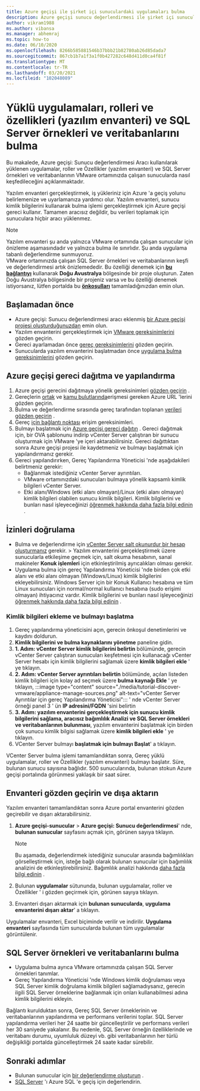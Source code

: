 ```yaml
---
title: Azure geçişi ile şirket içi sunuculardaki uygulamaları bulma
description: Azure geçişi sunucu değerlendirmesi ile şirket içi sunuculardaki uygulamaları, rolleri ve özellikleri bulmayı öğrenin.
author: vikram1988
ms.author: vibansa
ms.manager: abhemraj
ms.topic: how-to
ms.date: 06/10/2020
ms.openlocfilehash: 8266b585881546b37bbb21b82780ab26d85dada7
ms.sourcegitcommit: 867cb1b7a1f3a1f0b427282c648d411d0ca4f81f
ms.translationtype: MT
ms.contentlocale: tr-TR
ms.lasthandoff: 03/20/2021
ms.locfileid: "102048089"
---
```

# <a name="discover-installed-applications-roles-and-features-software-inventory-and-sql-server-instances-and-databases"></a>Yüklü uygulamaları, rolleri ve özellikleri (yazılım envanteri) ve SQL Server örnekleri ve veritabanlarını bulma

Bu makalede, Azure geçişi: Sunucu değerlendirmesi Aracı kullanılarak yüklenen uygulamalar, roller ve Özellikler (yazılım envanteri) ve SQL Server örnekleri ve veritabanlarının VMware ortamınızda çalışan sunucularda nasıl keşfedileceğini açıklanmaktadır.

Yazılım envanteri gerçekleştirmek, iş yükleriniz için Azure 'a geçiş yolunu belirlemenize ve uyarlamanıza yardımcı olur. Yazılım envanteri, sunucu kimlik bilgilerini kullanarak bulma işlemi gerçekleştirmek için Azure geçişi gereci kullanır. Tamamen aracısız değildir, bu verileri toplamak için sunuculara hiçbir aracı yüklenmez.

> [!NOTE]
> Yazılım envanteri şu anda yalnızca VMware ortamında çalışan sunucular için önizleme aşamasındadır ve yalnızca bulma ile sınırlıdır. Şu anda uygulama tabanlı değerlendirme sunmuyoruz.<br/> VMware ortamınızda çalışan SQL Server örnekleri ve veritabanlarının keşfi ve değerlendirmesi artık önizlemededir. Bu özelliği denemek için [**bu bağlantıyı**](https://aka.ms/AzureMigrate/SQL) kullanarak **Doğu Avustralya** bölgesinde bir proje oluşturun. Zaten Doğu Avustralya bölgesinde bir projeniz varsa ve bu özelliği denemek istiyorsanız, lütfen portalda bu [**önkoşulları**](how-to-discover-sql-existing-project.md) tamamladığınızdan emin olun.

## <a name="before-you-start"></a>Başlamadan önce

- Azure geçişi: Sunucu değerlendirmesi aracı eklenmiş [bir Azure geçişi projesi oluşturduğunuzdan](./create-manage-projects.md) emin olun.
- Yazılım envanterini gerçekleştirmek için [VMware gereksinimlerini](migrate-support-matrix-vmware.md#vmware-requirements) gözden geçirin.
- Gereci ayarlamadan önce [gereç gereksinimlerini](migrate-support-matrix-vmware.md#azure-migrate-appliance-requirements) gözden geçirin.
- Sunucularda yazılım envanterini başlatmadan önce [uygulama bulma gereksinimlerini](migrate-support-matrix-vmware.md#application-discovery-requirements) gözden geçirin.

## <a name="deploy-and-configure-the-azure-migrate-appliance"></a>Azure geçişi gereci dağıtma ve yapılandırma

1. Azure geçişi gerecini dağıtmaya yönelik gereksinimleri [gözden geçirin](migrate-appliance.md#appliance---vmware) .
2. Gereçlerin [ortak](migrate-appliance.md#public-cloud-urls) ve [kamu bulutlarında](migrate-appliance.md#government-cloud-urls)erişmesi gereken Azure URL 'lerini gözden geçirin.
3. Bulma ve değerlendirme sırasında gereç tarafından toplanan [verileri gözden geçirin](migrate-appliance.md#collected-data---vmware) .
4. Gereç [için bağlantı noktası](migrate-support-matrix-vmware.md#port-access-requirements) erişim gereksinimleri.
5. Bulmayı başlatmak için [Azure geçişi gereci dağıtın](how-to-set-up-appliance-vmware.md) . Gereci dağıtmak için, bir OVA şablonunu indirip vCenter Server çalıştıran bir sunucu oluşturmak için VMware 'ye içeri aktarabilirsiniz. Gereci dağıttıktan sonra Azure geçişi projesi ile kaydetmeniz ve bulmayı başlatmak için yapılandırmanız gerekir.
6. Gereci yapılandırırken, Gereç Yapılandırma Yöneticisi 'nde aşağıdakileri belirtmeniz gerekir:
    - Bağlanmak istediğiniz vCenter Server ayrıntıları.
    - VMware ortamınızdaki sunucuları bulmaya yönelik kapsamlı kimlik bilgileri vCenter Server.
    - Etki alanı/Windows (etki alanı olmayan)/Linux (etki alanı olmayan) kimlik bilgileri olabilen sunucu kimlik bilgileri. Kimlik bilgilerini ve bunları nasıl işleyeceğinizi [öğrenmek hakkında daha fazla bilgi edinin](add-server-credentials.md) .

## <a name="verify-permissions"></a>İzinleri doğrulama

- Bulma ve değerlendirme için [vCenter Server salt okunurdur bir hesap oluşturmanız](./tutorial-discover-vmware.md#prepare-vmware) gerekir.   >  Yazılım envanterini gerçekleştirmek üzere sunucularla etkileşime geçmek için, salt okuma hesabının, sanal makineler **Konuk işlemleri** için etkinleştirilmiş ayrıcalıkları olması gerekir.
- Uygulama bulma için gereç Yapılandırma Yöneticisi 'nde birden çok etki alanı ve etki alanı olmayan (Windows/Linux) kimlik bilgilerini ekleyebilirsiniz. Windows Server için bir Konuk Kullanıcı hesabına ve tüm Linux sunucuları için normal/normal kullanıcı hesabına (sudo erişimi olmayan) ihtiyacınız vardır. Kimlik bilgilerini ve bunları nasıl işleyeceğinizi [öğrenmek hakkında daha fazla bilgi edinin](add-server-credentials.md) .

### <a name="add-credentials-and-initiate-discovery"></a>Kimlik bilgileri ekleme ve bulmayı başlatma

1. Gereç yapılandırma yöneticisini açın, gerecin önkoşul denetimlerini ve kaydını doldurun.
2. **Kimlik bilgilerini ve bulma kaynaklarını yönetme** paneline gidin.
1.  **1. Adım: vCenter Server kimlik bilgilerini belirtin** bölümünde, gerecin vCenter Server çalıştıran sunucuları keşfetmesi için kullanacağı vCenter Server hesabı için kimlik bilgilerini sağlamak üzere **kimlik bilgileri ekle** ' ye tıklayın.
1. **2. Adım: vCenter Server ayrıntıları belirtin** bölümünde, açılan listeden kimlik bilgileri için kolay ad seçmek üzere **bulma kaynağı Ekle** ' ye tıklayın, :::image type="content" source="./media/tutorial-discover-vmware/appliance-manage-sources.png" alt-text="vCenter Server Ayrıntılar için gereç Yapılandırma Yöneticisi"::: ' nde vCenter Server örneği panel 3 ' ün **IP adresini/FQDN** 'sini belirtin
1. **3. Adım: yazılım envanterini gerçekleştirmek için sunucu kimlik bilgilerini sağlama, aracısız bağımlılık Analizi ve SQL Server örnekleri ve veritabanlarının bulunması**, yazılım envanterini başlatmak için birden çok sunucu kimlik bilgisi sağlamak üzere **kimlik bilgileri ekle** ' ye tıklayın.
1. VCenter Server bulmayı **başlatmak için bulmayı Başlat**' a tıklayın.

 VCenter Server bulma işlemi tamamlandıktan sonra, Gereç yüklü uygulamalar, roller ve Özellikler (yazılım envanteri) bulmayı başlatır. Süre, bulunan sunucu sayısına bağlıdır. 500 sunucularında, bulunan stokun Azure geçişi portalında görünmesi yaklaşık bir saat sürer.

## <a name="review-and-export-the-inventory"></a>Envanteri gözden geçirin ve dışa aktarın

Yazılım envanteri tamamlandıktan sonra Azure portal envanterini gözden geçirebilir ve dışarı aktarabilirsiniz.

1. **Azure geçişi-sunucular**  >  **Azure geçişi: Sunucu değerlendirmesi**' nde, **bulunan sunucular** sayfasını açmak için, görünen sayıya tıklayın.

    > [!NOTE]
    > Bu aşamada, değerlendirmek istediğiniz sunucular arasında bağımlılıkları görselleştirmek için, isteğe bağlı olarak bulunan sunucular için bağımlılık analizini de etkinleştirebilirsiniz. Bağımlılık analizi hakkında [daha fazla bilgi edinin](concepts-dependency-visualization.md) .

2. Bulunan **uygulamalar** sütununda, bulunan uygulamalar, roller ve Özellikler ' i gözden geçirmek için, görünen sayıya tıklayın.
4. Envanteri dışarı aktarmak için **bulunan sunucularda**, **uygulama envanterini dışarı aktar**' a tıklayın.

Uygulamalar envanteri, Excel biçiminde verilir ve indirilir. **Uygulama envanteri** sayfasında tüm sunucularda bulunan tüm uygulamalar görüntülenir.

## <a name="discover-sql-server-instances-and-databases"></a>SQL Server örnekleri ve veritabanlarını bulma

- Uygulama bulma ayrıca VMware ortamınızda çalışan SQL Server örnekleri tanımlar.
- Gereç Yapılandırma Yöneticisi 'nde Windows kimlik doğrulaması veya SQL Server kimlik doğrulama kimlik bilgileri sağlamadıysanız, gerecin ilgili SQL Server örneklerine bağlanmak için onları kullanabilmesi adına kimlik bilgilerini ekleyin.

Bağlantı kurulduktan sonra, Gereç SQL Server örneklerinin ve veritabanlarının yapılandırma ve performans verilerini toplar. SQL Server yapılandırma verileri her 24 saatte bir güncelleştirilir ve performans verileri her 30 saniyede yakalanır. Bu nedenle, SQL Server örneğin özelliklerinde ve veritabanı durumu, uyumluluk düzeyi vb. gibi veritabanlarının her türlü değişikliği portalda güncelleştirmek 24 saate kadar sürebilir.

## <a name="next-steps"></a>Sonraki adımlar

- Bulunan sunucular için [bir değerlendirme oluşturun](how-to-create-assessment.md) .
- [SQL Server](./tutorial-assess-sql.md) 'ı Azure SQL 'e geçiş için değerlendirin.
